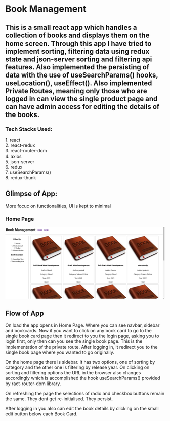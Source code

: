 <h1>Book Management</h1>

<h2>This is a small react app which handles a collection of books and displays them on the home screen. Through this app I have tried to implement sorting, filtering data using redux state and json-server sorting and filtering api features. Also implemented the persisting of data with the use of useSearchParams() hooks, useLocation(), useEffect(). Also implemented Private Routes, meaning only those who are logged in can view the single product page and can have admin access for editing the details of the books.</h2> 

<h3>Tech Stacks Used:</h3>
1. react <br />
2. react-redux <br />
3. react-router-dom <br />
4. axios <br />
5. json-server <br />
6. redux <br />
7. useSearchParams() <br />
8. redux-thunk <br />

<h2>Glimpse of App:</h2

More focuc on functionalities, UI is kept to minimal

<h3>Home Page</h3>
<img src="https://github.com/prateekoctane/sorting-filtering-with-react-hooks/blob/main/home.PNG" alt="homePage" />

<h2>Flow of App</h2>
On load the app opens in Home Page. Where you can see navbar, sidebar and bookcards. Now if you want to click on any book card to go to the single book card page then it redirect to you the login page, asking you to login first, only then can you see the single book page. This is the implementation of the private route. After logging in, it redirect you to the single book page where you wanted to go originally.

On the home page there is sidebar. It has two options, one of sorting by category and the other one is filtering by release year. On clicking on sorting and filtering options the URL in the browser also changes accordingly which is accomplished the hook useSearchParams() provided by ract-router-dom library.

On refreshing the page the selections of radio and checkbox buttons remain the same. They dont get re-initialised. They persist.

After logging in you also can edit the book details by clicking on the small edit button below each Book Card.
